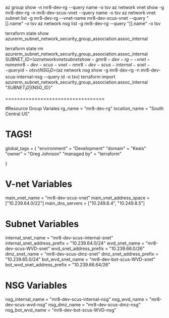 az group show -n mr8-dev-rg --query name -o tsv
az network vnet show -g mr8-dev-rg -n mr8-dev-scus-vnet --query name -o tsv
az network vnet subnet list -g mr8-dev-rg --vnet-name mr8-dev-scus-vnet --query "[].name" -o tsv
az network nsg list -g mr8-dev-rg --query "[].name" -o tsv




terraform state show azurerm_subnet_network_security_group_association.assoc_internal




terraform state rm azurerm_subnet_network_security_group_association.assoc_internal
SUBNET_ID=$(az network vnet subnet show -g mr8-dev-rg --vnet-name mr8-dev-scus-vnet -n mr8-dev-scus-internal-snet --query id -o tsv)
NSG_ID=$(az network nsg show -g mr8-dev-rg -n mr8-dev-scus-internal-nsg --query id -o tsv)
terraform import azurerm_subnet_network_security_group_association.assoc_internal "${SUBNET_ID}|${NSG_ID}"









==================================

#Resource Group Variales
rg_name       = "mr8-dev-rg"
location_name = "South Central US"

# TAGS!
global_tags = {
  "environment" = "Development"
  "domain"      = "Keais"
  "owner"       = "Greg Johnson"
  "managed by"  = "terraform"

}


# V-net Variables
main_vnet_name          = "mr8-dev-scus-vnet"
main_vnet_address_space = ["10.239.64.0/22"]
main_dns_servers        = ["10.249.8.4", "10.249.8.5"]

# Subnet Variables
internal_snet_name           = "mr8-dev-scus-internal-snet"
internal_snet_address_prefix = "10.239.64.0/24"
wvd_snet_name                = "mr8-dev-scus-WVD-snet"
wvd_snet_address_prefix      = "10.239.66.0/26"
dmz_snet_name                = "mr8-dev-scus-dmz-snet"
dmz_snet_address_prefix      = "10.239.65.0/24"
bot_wvd_snet_name            = "mr8-dev-bot-scus-WVD-snet"
bot_wvd_snet_address_prefix  = "10.239.66.64/26"

# NSG Variables
nsg_internal_name = "mr8-dev-scus-internal-nsg"
nsg_wvd_name      = "mr8-dev-scus-wvd-nsg"
nsg_dmz_name      = "mr8-dev-scus-dmz-nsg"
nsg_bot_wvd_name  = "mr8-dev-bot-scus-WVD-nsg"







